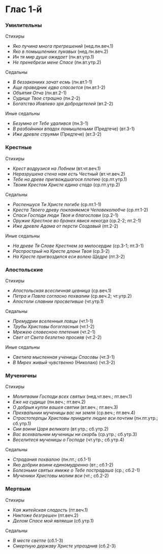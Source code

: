 
# Глас 1-й

### Умилительны

Стихиры

- *Яко пучина многа прегрешений* (нед.пн.веч.1)
- *Яко в помышлениих лукавых* (нед.пн.веч.2)
- *Ин тя мир душе ожидает* (пн.вт.утр.1)
- *Не пренебрези мене Спасе* (пн.вт.утр.2)

Седальны

- *В беззакониих зачат есмь* (пн.вт.1-1)
- *Аще праведник едва спасается* (пн.вт.1-2)
- *Объятия Отча* (пн.вт.2-1)
- *Судище Твое страшно* (пн.2-2)
- *Богатство Иовлево зря добродетелей* (вт.2-2)

Иные седальны

- *Безумно от Тебе удалився* (пн.3-1)
- *В разбойники впадох помышленьми* (Предтече) (вт.3-1)
- *Иже древле струями* (Предтече) (вт.3-2)

### Крестные

Стихиры

- *Крест водрузися на Лобнем* (вт.чт.веч.1)
- *Неразрушена стена нам есть Честный* (вт.чт.веч.2)
- *Тебе на древе пригвождшагося плотию* (ср.пт.утр.1)
- *Твоим Крестом Христе едино стадо* (ср.пт.утр.2)

Седальны

- *Распеншуся Ти Христе погибе* (ср.пт.1-1)
- *Креста Твоего древу покланяемся Человеколюбче* (ср.пт.1-2)
- *Спаси Господи люди Твоя и благослови* (ср.2-1)
- *Оружие Крестное во бранех явися некогда* (ср.2-2; пт.2-1)
- *Иже древле Адама от персти Создавый* (пт.2-2)

Иные седальны

- *На древе Тя Слове Крестнем за милосердие* (ср.3-1; пт.3-1)
- *Распрострый на Кресте длани Твоя* (ср.3-2)
- *На Кресте пригвоздился еси волею Щедре* (пт.3-2)

### Апостольские

Стихиры

- *Апостольская всесличная цевница* (ср.веч.1)
- *Петра и Павла согласно похвалим* (ср.веч.2; чт.утр.2)
- *Апостоли славнии просветивше* (чт.утр.1)

Седальны

- *Премудрии вселенныя ловцы* (чт.1-1)
- *Трубы Христовы богогласныя* (чт.1-2)
- *Мрежею словесною плетения* (чт.2-1)
- *Свет от Света безлетно просияв* (чт.2-2)

Иные седальны

- *Светила мысленная ученицы Спасовы* (чт.3-1)
- *В Мирех живый чувственно* (Николаю) (чт.3-2)

### Мученичны

Стихиры

- *Молитвами Господи всех святых* (нед.чт.веч.; пт.веч.1)
- *Еже на судище* (пн.веч.; пт.веч.2)
- *О добрыя купли вашея святии* (вт.веч.; пт.веч.3)
- *Прехвальнии мученицы вас ни земля* (ср.веч.; пт.веч.4)
- *Страстотерпцы Христовы приидите людие вси почтим* (пн.пт.утр.; сб.утр.1)
- *Сии воини Царя великаго* (вт.утр.; сб.утр.2)
- *Вас всехвальнии мученицы ни скорбь* (ср.утр.; сб.утр.3)
- *Веселитеся мученицы о Господе* (чт.утр.; сб.утр.4)

Седальны

- *Страдания похвалою* (пн.пт.; сб.1-1)
- *Яко добрии воини единомудренно* (вт.; сб.1-2)
- *Болезньми святых имиже о Тебе пострадаша* (ср.; сб.2-1)
- *Мученики Христовы молим вси* (чт.; сб.2-2)

### Мертвым

Стихиры

- *Кая житейская сладость* (пт.веч.1)
- *Никтоже безгрешен* (пт.веч.2)
- *Делом Спасе мой являеши* (сб.утр.1)

Седальны

- *В месте светле* (сб.1-3)
- *Смертную державу Христе упразднив* (сб.2-3)
